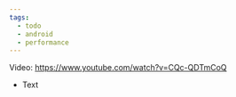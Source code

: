 ```yaml
---
tags:
  - todo
  - android
  - performance
---
```

Video: https://www.youtube.com/watch?v=CQc-QDTmCoQ
- Text